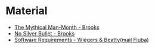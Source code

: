 # Material

* [The Mythical Man-Month - Brooks](https://www.cs.drexel.edu/~yfcai/CS451/RequiredReadings/MythicalManMonth.pdf)
* [No Silver Bullet - Brooks](http://worrydream.com/refs/Brooks-NoSilverBullet.pdf)
* [Software Requirements - Wiegers & Beatty(mail Fiuba)](https://drive.google.com/file/d/11hR2ba8y0U6mTojmuYutYlldz69jxC4M/view?usp=sharing)